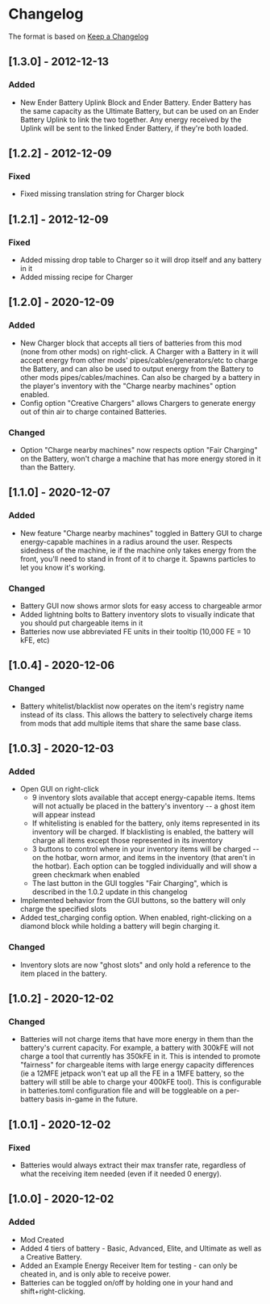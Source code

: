 # Changelog
The format is based on [Keep a Changelog](https://keepachangelog.com/en/1.0.0/)

## [1.3.0] - 2012-12-13
### Added
 - New Ender Battery Uplink Block and Ender Battery. Ender Battery has the same capacity as the Ultimate Battery, but can be used on an Ender Battery Uplink to link the two together. Any energy received by the Uplink will be sent to the linked Ender Battery, if they're both loaded.
## [1.2.2] - 2012-12-09
### Fixed
 - Fixed missing translation string for Charger block
## [1.2.1] - 2012-12-09
### Fixed
 - Added missing drop table to Charger so it will drop itself and any battery in it
 - Added missing recipe for Charger
## [1.2.0] - 2020-12-09
### Added
 - New Charger block that accepts all tiers of batteries from this mod (none from other mods) on right-click. A Charger with a Battery in it will accept energy from other mods' pipes/cables/generators/etc to charge the Battery, and can also be used to output energy from the Battery to other mods pipes/cables/machines. Can also be charged by a battery in the player's inventory with the "Charge nearby machines" option enabled.
 - Config option "Creative Chargers" allows Chargers to generate energy out of thin air to charge contained Batteries.
### Changed
 - Option "Charge nearby machines" now respects option "Fair Charging" on the Battery, won't charge a machine that has more energy stored in it than the Battery.
## [1.1.0] - 2020-12-07
### Added
 - New feature "Charge nearby machines" toggled in Battery GUI to charge energy-capable machines in a radius around the user. Respects sidedness of the machine, ie if the machine only takes energy from the front, you'll need to stand in front of it to charge it. Spawns particles to let you know it's working.
### Changed
 - Battery GUI now shows armor slots for easy access to chargeable armor
 - Added lightning bolts to Battery inventory slots to visually indicate that you should put chargeable items in it
 - Batteries now use abbreviated FE units in their tooltip (10,000 FE = 10 kFE, etc)
## [1.0.4] - 2020-12-06
### Changed
 - Battery whitelist/blacklist now operates on the item's registry name instead of its class. This allows the battery to selectively charge items from mods that add multiple items that share the same base class.
## [1.0.3] - 2020-12-03
### Added
 - Open GUI on right-click
   - 9 inventory slots available that accept energy-capable items. Items will not actually be placed in the battery's inventory -- a ghost item will appear instead
   - If whitelisting is enabled for the battery, only items represented in its inventory will be charged. If blacklisting is enabled, the battery will charge all items except those represented in its inventory
   - 3 buttons to control where in your inventory items will be charged -- on the hotbar, worn armor, and items in the inventory (that aren't in the hotbar). Each option can be toggled individually and will show a green checkmark when enabled
   - The last button in the GUI toggles "Fair Charging", which is described in the 1.0.2 update in this changelog
 - Implemented behavior from the GUI buttons, so the battery will only charge the specified slots
 - Added test_charging config option. When enabled, right-clicking on a diamond block while holding a battery will begin charging it.
### Changed
 - Inventory slots are now "ghost slots" and only hold a reference to the item placed in the battery.
 
## [1.0.2] - 2020-12-02
### Changed
 - Batteries will not charge items that have more energy in them than the battery's current capacity. For example, a battery with 300kFE will not charge a tool that currently has 350kFE in it. This is intended to promote "fairness" for chargeable items with large energy capacity differences (ie a 12MFE jetpack won't eat up all the FE in a 1MFE battery, so the battery will still be able to charge your 400kFE tool). This is configurable in batteries.toml configuration file and will be toggleable on a per-battery basis in-game in the future.
## [1.0.1] - 2020-12-02
### Fixed
 - Batteries would always extract their max transfer rate, regardless of what the receiving item needed (even if it needed 0 energy).

## [1.0.0] - 2020-12-02
### Added
 - Mod Created
 - Added 4 tiers of battery - Basic, Advanced, Elite, and Ultimate as well as a Creative Battery.
 - Added an Example Energy Receiver Item for testing - can only be cheated in, and is only able to receive power.
 - Batteries can be toggled on/off by holding one in your hand and shift+right-clicking.